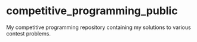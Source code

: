 # competitive_programming_public
My competitive programming repository containing my solutions to various contest problems.

